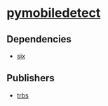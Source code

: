 # [pymobiledetect](https://pypi.org/project/pymobiledetect)

## Dependencies
- [six](packages/s/six.md)



## Publishers
- [trbs](https://pypi.org/user/trbs)

